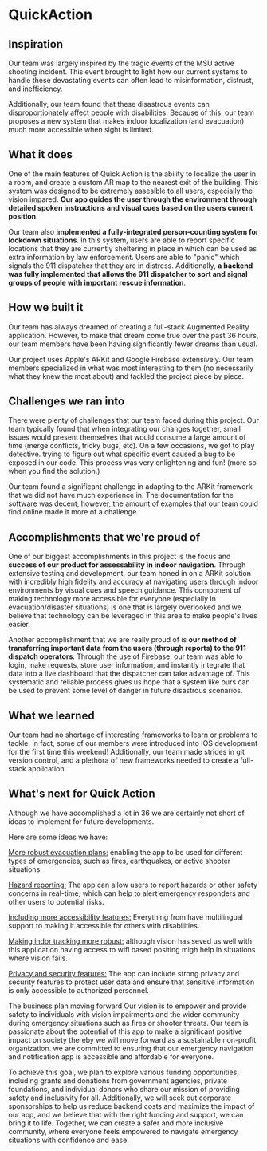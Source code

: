 # QuickAction

## Inspiration
Our team was largely inspired by the tragic events of the MSU active shooting incident. This event brought to light how our current systems to handle these devastating events can often lead to misinformation, distrust, and inefficiency.

Additionally, our team found that these disastrous events can disproportionately affect people with disabilities. Because of this, our team proposes a new system that makes indoor localization (and evacuation) much more accessible when sight is limited. 

## What it does
One of the main features of Quick Action is the ability to localize the user in a room, and create a custom AR map to the nearest exit of the building. This system was designed to be extremely assesible to all users, especially the vision impared. **Our app guides the user through the environment through detailed spoken instructions and visual cues based on the users current position**. 

Our team also **implemented a fully-integrated person-counting system for lockdown situations**. In this system, users are able to report specific locations that they are currently sheltering in place in which can be used as extra information by law enforcement. Users are able to "panic" which signals the 911 dispatcher that they are in distress. Additionally, **a backend was fully implemented that allows the 911 dispatcher to sort and signal groups of people with important rescue information**.

## How we built it
Our team has always dreamed of creating a full-stack Augmented Reality application. However, to make that dream come true over the past 36 hours, our team members have been having significantly fewer dreams than usual.

Our project uses Apple's ARKit and Google Firebase extensively. Our team members specialized in what was most interesting to them (no necessarily what they knew the most about) and tackled the project piece by piece.

## Challenges we ran into
There were plenty of challenges that our team faced during this project. Our team typically found that when integrating our changes together, small issues would present themselves that would consume a large amount of time (merge conflicts, tricky bugs, etc). On a few occasions, we got to play detective. trying to figure out what specific event caused a bug to be exposed in our code. This process was very enlightening and fun! (more so when you find the solution.)

Our team found a significant challenge in adapting to the ARKit framework that we did not have much experience in. The documentation for the software was decent, however, the amount of examples that our team could find online made it more of a challenge. 

## Accomplishments that we're proud of
One of our biggest accomplishments in this project is the focus and **success of our product for assessability in indoor navigation**. Through extensive testing and development, our team honed in on a ARKit solution with incredibly high fidelity and accuracy at navigating users through indoor environments by visual cues and speech guidance. This component of making technology more accessible for everyone (especially in evacuation/disaster situations) is one that is largely overlooked and we believe that technology can be leveraged in this area to make people's lives easier. 

Another accomplishment that we are really proud of is **our method of transferring important data from the users (through reports) to the 911 dispatch operators**. Through the use of Firebase, our team was able to login, make requests, store user information, and instantly integrate that data into a live dashboard that the dispatcher can take advantage of. This systematic and reliable process gives us hope that a system like ours can be used to prevent some level of danger in future disastrous scenarios.

## What we learned
Our team had no shortage of interesting frameworks to learn or problems to tackle. In fact, some of our members were introduced into IOS development for the first time this weekend! Additionally, our team made strides in git version control, and a plethora of new frameworks needed to create a full-stack application.

## What's next for Quick Action
Although we have accomplished a lot in 36 we are certainly not short of ideas to implement for future developments.

Here are some ideas we have:

<u>More robust evacuation plans:</u> enabling the app to be used for different types of emergencies, such as fires, earthquakes, or active shooter situations.

<u>Hazard reporting:</u> The app can allow users to report hazards or other safety concerns in real-time, which can help to alert emergency responders and other users to potential risks.

<u>Including more accessibility features:</u> Everything from have multilingual support to making it accessible for others with disabilities.

<u>Making indor tracking more robust:</u> although vision has seved us well with this application having access to wifi based positing migh help in situations where vision fails.

<u>Privacy and security features:</u> The app can include strong privacy and security features to protect user data and ensure that sensitive information is only accessible to authorized personnel.

The business plan moving forward
Our vision is to empower and provide safety to individuals with vision impairments and the wider community during emergency situations such as fires or shooter threats. Our team is passionate about the potential of this app to make a significant positive impact on society thereby we will move forward as a sustainable non-profit organization. we are committed to ensuring that our emergency navigation and notification app is accessible and affordable for everyone.

To achieve this goal, we plan to explore various funding opportunities, including grants and donations from government agencies, private foundations, and individual donors who share our mission of providing safety and inclusivity for all. Additionally, we will seek out corporate sponsorships to help us reduce backend costs and maximize the impact of our app, and we believe that with the right funding and support, we can bring it to life. Together, we can create a safer and more inclusive community, where everyone feels empowered to navigate emergency situations with confidence and ease.
